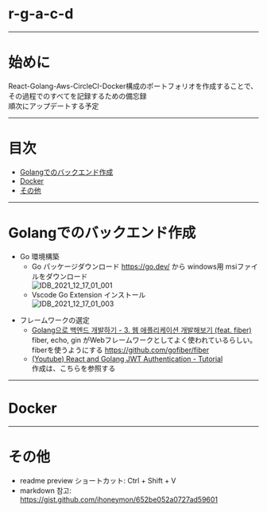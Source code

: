 # r-g-a-c-d

---
# 始めに 

React-Golang-Aws-CircleCI-Docker構成のポートフォリオを作成することで、その過程でのすべてを記録するための備忘録  
順次にアップデートする予定


---

# 目次

- [Golangでのバックエンド作成](#golangでのバックエンド作成)
- [Docker](#docker)
- [その他](#その他)

---

# Golangでのバックエンド作成

* Go 環境構築
    * Go パッケージダウンロード
        https://go.dev/ から windows用 msiファイルをダウンロード  
        ![IDB_2021_12_17_01_001](https://user-images.githubusercontent.com/44703302/146411047-e8561a92-d47b-49b1-938b-2935039b9b11.jpg)  
    * Vscode Go Extension インストール  
    ![IDB_2021_12_17_01_003](https://user-images.githubusercontent.com/44703302/146412309-1a6d7ae3-fc11-4e49-ba1f-d36b33a2b0a3.jpg)  
>

* フレームワークの選定
    *  [Golang으로 백엔드 개발하기 - 3. 웹 애플리케이션 개발해보기 (feat. fiber)](https://umi0410.github.io/blog/golang/how-to-backend-in-go-webapp/)  
    fiber, echo, gin がWebフレームワークとしてよく使われているらしい。 fiberを使うようにする
    https://github.com/gofiber/fiber
    * [(Youtube) React and Golang JWT Authentication - Tutorial](https://www.youtube.com/watch?v=d4Y2DkKbxM0)  
    作成は、こちらを参照する


---
# Docker

---

# その他


* readme preview ショートカット: Ctrl + Shift + V
* markdown 참고: https://gist.github.com/ihoneymon/652be052a0727ad59601

